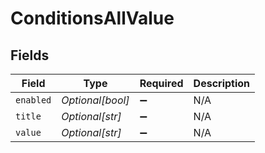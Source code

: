 # ConditionsAllValue


## Fields

| Field              | Type               | Required           | Description        |
| ------------------ | ------------------ | ------------------ | ------------------ |
| `enabled`          | *Optional[bool]*   | :heavy_minus_sign: | N/A                |
| `title`            | *Optional[str]*    | :heavy_minus_sign: | N/A                |
| `value`            | *Optional[str]*    | :heavy_minus_sign: | N/A                |